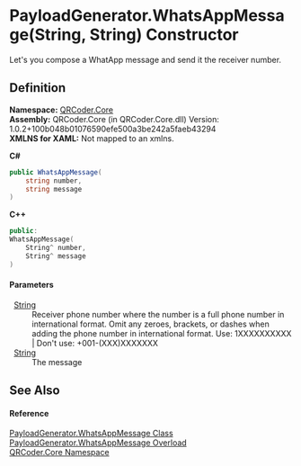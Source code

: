 # PayloadGenerator.WhatsAppMessage(String, String) Constructor


Let's you compose a WhatApp message and send it the receiver number.



## Definition
**Namespace:** <a href="N_QRCoder_Core.md">QRCoder.Core</a>  
**Assembly:** QRCoder.Core (in QRCoder.Core.dll) Version: 1.0.2+100b048b01076590efe500a3be242a5faeb43294  
**XMLNS for XAML:** Not mapped to an xmlns.

**C#**
``` C#
public WhatsAppMessage(
	string number,
	string message
)
```
**C++**
``` C++
public:
WhatsAppMessage(
	String^ number, 
	String^ message
)
```



#### Parameters
<dl><dt>  <a href="https://learn.microsoft.com/dotnet/api/system.string" target="_blank" rel="noopener noreferrer">String</a></dt><dd>Receiver phone number where the number is a full phone number in international format. Omit any zeroes, brackets, or dashes when adding the phone number in international format. Use: 1XXXXXXXXXX | Don't use: +001-(XXX)XXXXXXX</dd><dt>  <a href="https://learn.microsoft.com/dotnet/api/system.string" target="_blank" rel="noopener noreferrer">String</a></dt><dd>The message</dd></dl>

## See Also


#### Reference
<a href="T_QRCoder_Core_PayloadGenerator_WhatsAppMessage.md">PayloadGenerator.WhatsAppMessage Class</a>  
<a href="Overload_QRCoder_Core_PayloadGenerator_WhatsAppMessage__ctor.md">PayloadGenerator.WhatsAppMessage Overload</a>  
<a href="N_QRCoder_Core.md">QRCoder.Core Namespace</a>  
